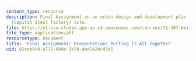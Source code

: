 ```yaml
---
content_type: resource
description: Final Assignment on an urban design and development plan for the Shougang
  (Capital Steel Factory) site.
file: https://ol-ocw-studio-app-qa.s3.amazonaws.com/courses/11-307-beijing-urban-design-studio-summer-2008/02cea9c4a7126b0e3b74dad1424c43b1_assn_final.pdf
file_type: application/pdf
resourcetype: Document
title: 'Final Assignment: Presentation: Putting it All Together'
uid: 02cea9c4-a712-6b0e-3b74-dad1424c43b1
---
```

